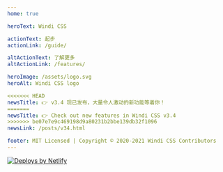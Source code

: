 ```yaml
---
home: true

heroText: Windi CSS

actionText: 起步
actionLink: /guide/

altActionText: 了解更多
altActionLink: /features/

heroImage: /assets/logo.svg
heroAlt: Windi CSS logo

<<<<<<< HEAD
newsTitle: 👉 v3.4 现已发布，大量令人激动的新功能等着你！
=======
newsTitle: 👉 Check out new features in Windi CSS v3.4
>>>>>>> be07e7e9c469198d9a80231b2bbe139db32f1096
newsLink: /posts/v34.html

footer: MIT Licensed | Copyright © 2020-2021 Windi CSS Contributors
---
```


<Sponsors />

<InlinePlayground
  :input="`bg-gradient-to-r from-green-400 to-blue-500
text-white text-center italic
px-4 py-2 rounded cursor-default
transition-all duration-400
hover:rounded-2xl
dark:\(from-teal-400 to-yellow-500)`"
  :showCSS="true"
  :showMode="true"
  :showTabs="true"
  :showConfig="false"
  :enableConfig="true"
  :config="{
  shortcuts: {
    btn: 'py-2 px-4 font-semibold rounded-lg shadow-md',
    'btn-green': 'text-white bg-green-500 hover:bg-green-700',
  },
  theme: {
    extend: {
      colors: {
        primary: '#0ea5e9'
      }
    }
  }
}"
/>

<p class="flex justify-center opacity-75 mt-12">
  <a href="https://www.netlify.com" rel="noreferrer" target="_blank">
    <img src="/assets/netlify.svg" alt="Deploys by Netlify">
  </a>
</p>
